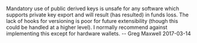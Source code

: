 Mandatory use of public derived keys is unsafe for any software which supports private key export and will result (has resulted) in funds loss. The lack of hooks for versioning is poor for future extensibility (though this could be handled at a higher level). I normally recommend against implementing this except for hardware wallets. -- Greg Maxwell 2017-03-14
